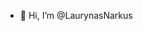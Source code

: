 - 👋 Hi, I’m @LaurynasNarkus

<!---
LaurynasNarkus/LaurynasNarkus is a ✨ special ✨ repository because its `README.md` (this file) appears on your GitHub profile.
You can click the Preview link to take a look at your changes.
--->
